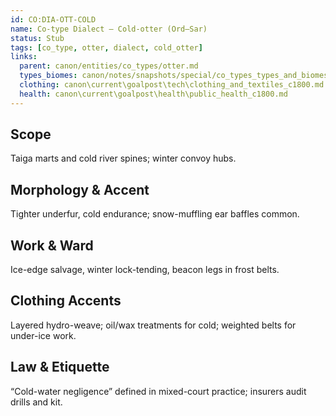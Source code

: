 ```yaml
---
id: CO:DIA-OTT-COLD
name: Co-type Dialect — Cold-otter (Ord–Sar)
status: Stub
tags: [co_type, otter, dialect, cold_otter]
links:
  parent: canon/entities/co_types/otter.md
  types_biomes: canon/notes/snapshots/special/co_types_types_and_biomes.md
  clothing: canon\current\goalpost\tech\clothing_and_textiles_c1800.md
  health: canon\current\goalpost\health\public_health_c1800.md
---
```


## Scope
Taiga marts and cold river spines; winter convoy hubs.

## Morphology & Accent
Tighter underfur, cold endurance; snow-muffling ear baffles common.

## Work & Ward
Ice-edge salvage, winter lock-tending, beacon legs in frost belts.

## Clothing Accents
Layered hydro-weave; oil/wax treatments for cold; weighted belts for under-ice work.

## Law & Etiquette
“Cold-water negligence” defined in mixed-court practice; insurers audit drills and kit.
